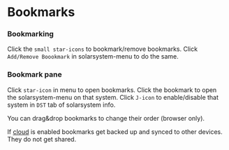 # Bookmarks

### Bookmarking
Click the  `small star-icons` to bookmark/remove bookmarks.
Click `Add/Remove Boookmark` in solarsystem-menu to do the same.

### Bookmark pane
Click `star-icon` in menu to open bookmarks.
Click the bookmark to open the solarsystem-menu on that system.
Click `J-icon` to enable/disable that system in `DST` tab of solarsystem info.

You can drag&drop bookmarks to change their order (browser only).

If [cloud](https://eveeyeechoes.readthedocs.io/en/latest/sharing/cloud/) is enabled bookmarks get backed up and synced to other devices. They do not get shared.

<!--stackedit_data:
eyJoaXN0b3J5IjpbLTEyNjg2OTc2MTIsMjY3Njg2MTc1LDg0Mj
kyODM5NiwtMTEwNzcxMjg3Niw3MDcxODAzNDksLTU5OTE4ODE0
MywxMzcyMzgzOTc1LC0xMzkxODE0MDIwLC0xNjk4NDQ1NTAwXX
0=
-->